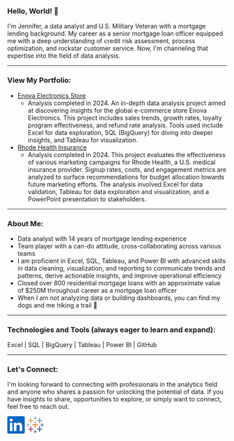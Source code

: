 ### Hello, World! 👋
I'm Jennifer, a data analyst and U.S. Military Veteran with a mortgage lending background.  My career as a senior mortgage loan officer equipped me with a deep understanding of credit risk assessment, process optimization, and rockstar customer service. Now, I'm channeling that expertise into the field of data analysis.
____________________________________________________________________________________
### View My Portfolio:

- [Enova Electronics Store](https://github.com/jenncash39/Elist-Electronics-Store-Project/tree/main)
  - Analysis completed in 2024. An in-depth data analysis project aimed at discovering insights for the global e-commerce store Enova Electronics. This project includes sales trends, growth rates, loyalty program effectiveness, and refund rate analysis. Tools used include Excel for data exploration, SQL (BigQuery) for diving into deeper insights, and Tableau for visualization.
- [Rhode Health Insurance](https://github.com/jenncash39/Rhode-Health-Insurance-Project)
  - Analysis completed in 2024. This project evaluates the effectiveness of various marketing campaigns for Rhode Health, a U.S. medical insurance provider. Signup rates, costs, and engagement metrics are analyzed to surface recommendations for budget allocation towards future marketing efforts. The analysis involved Excel for data validation, Tableau for data exploration and visualization, and a PowerPoint presentation to stakeholders.
____________________________________________________________________________________
### About Me:
- Data analyst with 14 years of mortgage lending experience 
- Team player with a can-do attitude, cross-collaborating across various teams
- I am proficient in Excel, SQL, Tableau, and Power BI with advanced skills in data cleaning, visualization, and reporting to communicate trends and patterns, derive actionable insights, and improve operational efficiency
- Closed over 800 residential mortgage loans with an approximate value of $250M throughout career as a mortgage loan officer 
- When I am not analyzing data or building dashboards, you can find my dogs and me hiking a trail 🐶
____________________________________________________________________________________
### Technologies and Tools (always eager to learn and expand):
Excel | SQL | BigQuery | Tableau | Power BI | GitHub
____________________________________________________________________________________
### Let's Connect:
I'm looking forward to connecting with professionals in the analytics field
and anyone who shares a passion for unlocking the potential of data. If you have insights to share,
opportunities to explore, or simply want to connect, feel free to reach out. 

[<img src='https://github.com/jenncash39/jenncash39/blob/main/LinkedIn%20Icon.png' alt='LinkedIn' height='40'>](https://www.linkedin.com/in/jenncash39/)
[<img src='https://github.com/jenncash39/jenncash39/blob/main/Tableau%20Icon.svg' alt='Tableau' height='40'>](https://public.tableau.com/app/profile/jenncash39/vizzes) 
